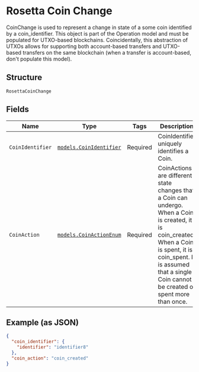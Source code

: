 # Rosetta Coin Change

CoinChange is used to represent a change in state of a some coin identified by a coin_identifier. This object is part of the Operation model and must be populated for UTXO-based blockchains. Coincidentally, this abstraction of UTXOs allows for supporting both account-based transfers and UTXO-based transfers on the same blockchain (when a transfer is account-based, don't populate this model).

## Structure

`RosettaCoinChange`

## Fields

| Name             | Type                                                            | Tags     | Description                                                                                                                                                                                                                      |
| ---------------- | --------------------------------------------------------------- | -------- | -------------------------------------------------------------------------------------------------------------------------------------------------------------------------------------------------------------------------------- |
| `CoinIdentifier` | [`models.CoinIdentifier`](../../doc/models/coin-identifier.md)  | Required | CoinIdentifier uniquely identifies a Coin.                                                                                                                                                                                       |
| `CoinAction`     | [`models.CoinActionEnum`](../../doc/models/coin-action-enum.md) | Required | CoinActions are different state changes that a Coin can undergo. When a Coin is created, it is coin_created. When a Coin is spent, it is coin_spent. It is assumed that a single Coin cannot be created or spent more than once. |

## Example (as JSON)

```json
{
  "coin_identifier": {
    "identifier": "identifier8"
  },
  "coin_action": "coin_created"
}
```
